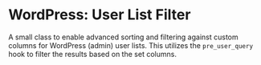WordPress: User List Filter
===================

A small class to enable advanced sorting and filtering against custom columns for WordPress (admin) user lists. This utilizes the `pre_user_query` hook to filter the results based on the set columns.
